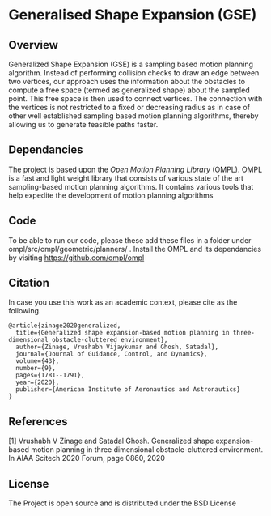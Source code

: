 # Generalised Shape Expansion (GSE)

## Overview

Generalized Shape Expansion (GSE) is a sampling based motion planning algorithm. Instead of performing collision checks to draw an edge between two vertices, our approach uses the information about the obstacles to compute a free space (termed as generalized shape) about the sampled point. This free space is then used to connect vertices. The connection with the vertices is not restricted to a fixed or decreasing radius as in case of other well established sampling based motion planning algorithms, thereby allowing us to generate feasible paths faster.

## Dependancies
The project is based upon the *Open Motion Planning Library* (OMPL). OMPL is a fast and light weight library that consists of various state of the art sampling-based motion planning algorithms. It contains various tools that help expedite the development of motion planning algorithms

## Code
To be able to run our code, please these add these files in a folder under ompl/src/ompl/geometric/planners/ . Install the OMPL and its dependancies by visiting https://github.com/ompl/ompl

## Citation

In case you use this work as an academic context, please cite as the following.
```
@article{zinage2020generalized,
  title={Generalized shape expansion-based motion planning in three-dimensional obstacle-cluttered environment},
  author={Zinage, Vrushabh Vijaykumar and Ghosh, Satadal},
  journal={Journal of Guidance, Control, and Dynamics},
  volume={43},
  number={9},
  pages={1781--1791},
  year={2020},
  publisher={American Institute of Aeronautics and Astronautics}
}
```


## References

[1] Vrushabh V Zinage and Satadal Ghosh. Generalized shape expansion-based motion planning in three dimensional obstacle-cluttered environment. In AIAA Scitech 2020 Forum, page 0860, 2020

## License

The Project is open source and is distributed under the BSD License
